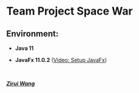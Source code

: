 # Team Project Space War

## Environment:

* **Java 11**
  
* **JavaFx 11.0.2** ([Video: Setup JavaFx](https://www.youtube.com/watch?app=desktop&v=xTSxNw7UHng&feature=youtu.be))

&nbsp;
&nbsp;

<u>***Zirui Wang***</u>
